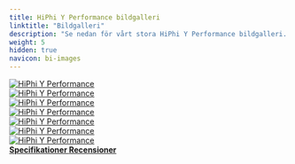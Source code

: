 ```yaml
---
title: HiPhi Y Performance bildgalleri
linktitle: "Bildgalleri"
description: "Se nedan för vårt stora HiPhi Y Performance bildgalleri. Klicka på bilderna för högupplösta versioner."
weight: 5
hidden: true
navicon: bi-images
---
```

<!-- markdownlint-disable MD033 -->
<div class="row" id ="my-gallery">
	<div class="pswp-grid-item col-6 col-md-4">
		<a href="https://media.evkx.net/multimedia/models/hiphi/y/y_performance/exterior_1.jpg"
data-pswp-src="https://media.evkx.net/multimedia/models/hiphi/y/y_performance/exterior_1.jpg"
data-pswp-width="3000"
data-pswp-height="1687" 
target="_blank">
			<img src="https://media.evkx.net/multimedia/models/hiphi/y/y_performance/exterior_1_xst.jpg" alt="HiPhi Y Performance" class="img-fluid " />
		</a>
	</div>
	<div class="pswp-grid-item col-6 col-md-4">
		<a href="https://media.evkx.net/multimedia/models/hiphi/y/y_performance/exterior_2.jpg"
data-pswp-src="https://media.evkx.net/multimedia/models/hiphi/y/y_performance/exterior_2.jpg"
data-pswp-width="1920"
data-pswp-height="1080" 
target="_blank">
			<img src="https://media.evkx.net/multimedia/models/hiphi/y/y_performance/exterior_2_xst.jpg" alt="HiPhi Y Performance" class="img-fluid " />
		</a>
	</div>
	<div class="pswp-grid-item col-6 col-md-4">
		<a href="https://media.evkx.net/multimedia/models/hiphi/y/y_performance/exterior_3.jpg"
data-pswp-src="https://media.evkx.net/multimedia/models/hiphi/y/y_performance/exterior_3.jpg"
data-pswp-width="2048"
data-pswp-height="1361" 
target="_blank">
			<img src="https://media.evkx.net/multimedia/models/hiphi/y/y_performance/exterior_3_xst.jpg" alt="HiPhi Y Performance" class="img-fluid " />
		</a>
	</div>
	<div class="pswp-grid-item col-6 col-md-4">
		<a href="https://media.evkx.net/multimedia/models/hiphi/y/y_performance/headlights_1.jpg"
data-pswp-src="https://media.evkx.net/multimedia/models/hiphi/y/y_performance/headlights_1.jpg"
data-pswp-width="3000"
data-pswp-height="1882" 
target="_blank">
			<img src="https://media.evkx.net/multimedia/models/hiphi/y/y_performance/headlights_1_xst.jpg" alt="HiPhi Y Performance" class="img-fluid " />
		</a>
	</div>
	<div class="pswp-grid-item col-6 col-md-4">
		<a href="https://media.evkx.net/multimedia/models/hiphi/y/y_performance/interior_1.jpg"
data-pswp-src="https://media.evkx.net/multimedia/models/hiphi/y/y_performance/interior_1.jpg"
data-pswp-width="1674"
data-pswp-height="1080" 
target="_blank">
			<img src="https://media.evkx.net/multimedia/models/hiphi/y/y_performance/interior_1_xst.jpg" alt="HiPhi Y Performance" class="img-fluid " />
		</a>
	</div>
	<div class="pswp-grid-item col-6 col-md-4">
		<a href="https://media.evkx.net/multimedia/models/hiphi/y/y_performance/main_1.jpg"
data-pswp-src="https://media.evkx.net/multimedia/models/hiphi/y/y_performance/main_1.jpg"
data-pswp-width="1572"
data-pswp-height="1011" 
target="_blank">
			<img src="https://media.evkx.net/multimedia/models/hiphi/y/y_performance/main_1_xst.jpg" alt="HiPhi Y Performance" class="img-fluid " />
		</a>
	</div>
	<div class="pswp-grid-item col-6 col-md-4">
		<a href="https://media.evkx.net/multimedia/models/hiphi/y/y_performance/screens_1.jpg"
data-pswp-src="https://media.evkx.net/multimedia/models/hiphi/y/y_performance/screens_1.jpg"
data-pswp-width="1000"
data-pswp-height="536" 
target="_blank">
			<img src="https://media.evkx.net/multimedia/models/hiphi/y/y_performance/screens_1_xst.jpg" alt="HiPhi Y Performance" class="img-fluid " />
		</a>
	</div>
</div>
<script type="module">
  import PhotoSwipeLightbox from '/js/photoswipe-lightbox.esm.js';
    const lightbox = new PhotoSwipeLightbox({
       gallery: '#my-gallery',
        children: 'a',
        pswpModule: () => import('/js/photoswipe.esm.js')
    });
lightbox.init();
</script>
<div class="mt-3 mb-3">
<a href="../specifications/" class="text-decoration-none text-black">
<strong><i class="bi-arrow-left"></i> Specifikationer </strong>
</a>
<a href="../reviews/" class="text-decoration-none text-black float-end">
<strong>Recensioner <i class="bi-arrow-right"></i></strong>
</a>
</div>
